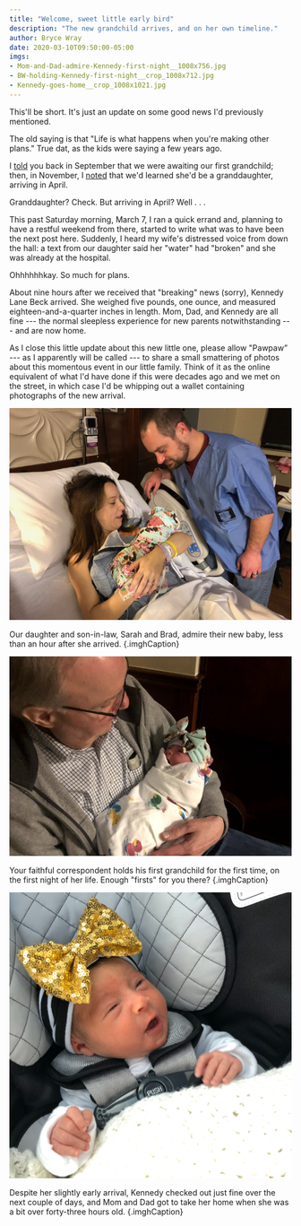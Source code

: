 ```yaml
---
title: "Welcome, sweet little early bird"
description: "The new grandchild arrives, and on her own timeline."
author: Bryce Wray
date: 2020-03-10T09:50:00-05:00
imgs:
- Mom-and-Dad-admire-Kennedy-first-night__1008x756.jpg
- BW-holding-Kennedy-first-night__crop_1008x712.jpg
- Kennedy-goes-home__crop_1008x1021.jpg
---
```


This'll be short. It's just an update on some good news I'd previously mentioned.

The old saying is that "Life is what happens when you're making other plans." True dat, as the kids were saying a few years ago.

I [told](/posts/2019/09/now-im-sixty-four/) you back in September that we were awaiting our first grandchild; then, in November, I [noted](/posts/2019/11/mixed-nuts-2019-11/) that we'd learned she'd be a granddaughter, arriving in April.

Granddaughter? Check. But arriving in April? Well&nbsp;.&nbsp;.&nbsp;.

This past Saturday morning, March 7, I ran a quick errand and, planning to have a restful weekend from there, started to write what was to have been the next post here. Suddenly, I heard my wife's distressed voice from down the hall: a text from our daughter said her "water" had "broken" and she was already at the hospital.

Ohhhhhhkay. So much for plans.

About nine hours after we received that "breaking" news (sorry), Kennedy Lane Beck arrived. She weighed five pounds, one ounce, and measured eighteen-and-a-quarter inches in length. Mom, Dad, and Kennedy are all fine --- the normal sleepless experience for new parents notwithstanding --- and are now home.

As I close this little update about this new little one, please allow "Pawpaw” --- as I apparently will be called --- to share a small smattering of photos about this momentous event in our little family. Think of it as the online equivalent of what I'd have done if this were decades ago and we met on the street, in which case I'd be whipping out a wallet containing photographs of the new arrival.

![Brad and Sarah Beck (the latter is our daughter) admire their new child, Kennedy, less than an hour after her arrival](Mom-and-Dad-admire-Kennedy-first-night__1008x756.jpg "Cloudinary")

Our daughter and son-in-law, Sarah and Brad, admire their new baby, less than an hour after she arrived.
{.imghCaption}

![Bryce Wray holds his new granddaughter, Kennedy Beck, on the night of her birth](BW-holding-Kennedy-first-night__crop_1008x712.jpg "Cloudinary")

Your faithful correspondent holds his first grandchild for the first time, on the first night of her life. Enough "firsts" for you there?
{.imghCaption}

![Kennedy Beck, a newborn baby, rests in a car seat as she goes home for the first time](Kennedy-goes-home__crop_1008x1021.jpg "Cloudinary")

Despite her slightly early arrival, Kennedy checked out just fine over the next couple of days, and Mom and Dad got to take her home when she was a bit over <span class="nobrk">forty-three hours old.</span>
{.imghCaption}
